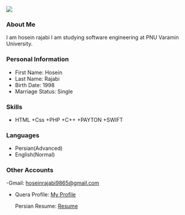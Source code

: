 <img src="https://avatars.githubusercontent.com/u/80152939?s=400&u=0c7bc6e5e0009172e33d633eda31ae42edb435ef&v=4"/>

### About Me

I am hosein  rajabi 
I am studying software engineering at PNU Varamin University.

### Personal Information

- First Name: Hosein
- Last Name: Rajabi
- Birth Date: 1998
- Marriage Status: Single

### Skills

+ HTML
+Css
+PHP
+C++
+PAYTON
+SWIFT


### Languages

- Persian(Advanced)
- English(Normal)

### Other Accounts
-Gmail: hoseinrajabi9865@gmail.com

- Quera Profile: <a href="">My Profile</a>

  Persian Resume: <a href=""> Resume </a>
